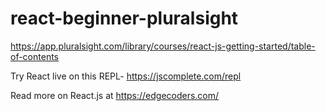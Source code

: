 # react-beginner-pluralsight
https://app.pluralsight.com/library/courses/react-js-getting-started/table-of-contents

Try React live on this REPL-
https://jscomplete.com/repl

Read more on React.js at https://edgecoders.com/

